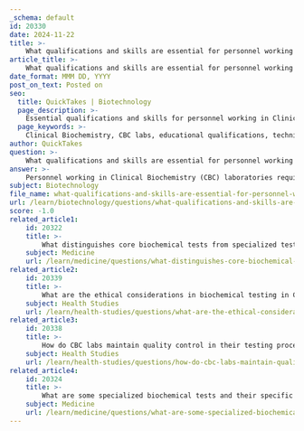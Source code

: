 ```yaml
---
_schema: default
id: 20330
date: 2024-11-22
title: >-
    What qualifications and skills are essential for personnel working in CBC labs?
article_title: >-
    What qualifications and skills are essential for personnel working in CBC labs?
date_format: MMM DD, YYYY
post_on_text: Posted on
seo:
  title: QuickTakes | Biotechnology
  page_description: >-
    Essential qualifications and skills for personnel working in Clinical Biochemistry (CBC) laboratories, including educational requirements, technical abilities, analytical capabilities, personal attributes, and relevant experience.
  page_keywords: >-
    Clinical Biochemistry, CBC labs, educational qualifications, technical skills, laboratory techniques, quality management, LIMS, analytical skills, critical thinking, attention to detail, leadership skills, communication skills, laboratory experience
author: QuickTakes
question: >-
    What qualifications and skills are essential for personnel working in CBC labs?
answer: >-
    Personnel working in Clinical Biochemistry (CBC) laboratories require a combination of educational qualifications, technical skills, and personal attributes to effectively perform their roles. Here are the essential qualifications and skills for individuals in this field:\n\n### Educational Qualifications\n1. **Advanced Degree**: A master's or doctoral degree in biochemistry, clinical biochemistry, or a related field is typically required. Many positions also prefer candidates with postdoctoral research experience.\n2. **Relevant Training**: Completion of a Clinical Laboratory Scientist Training Program or equivalent training that includes coursework in chemistry, biochemistry, and analytical or clinical chemistry.\n\n### Technical Skills\n1. **Laboratory Techniques**: Proficiency in laboratory techniques and the ability to use and maintain various laboratory equipment for biochemical analysis are crucial. This includes skills in pipetting, sample processing, and performing biochemical assays.\n2. **Quality Management**: Understanding of quality management systems (QMS) and the ability to develop and adhere to standard operating procedures (SOPs) to ensure compliance with regulatory standards.\n3. **Laboratory Information Management Systems (LIMS)**: Familiarity with LIMS for managing laboratory operations, tracking samples, and ensuring data integrity.\n\n### Analytical and Critical Thinking Skills\n1. **Analytical Abilities**: Strong analytical skills to interpret complex data and troubleshoot issues that arise during testing.\n2. **Critical Thinking**: The ability to assess situations, identify problems, and propose viable solutions is essential for overcoming challenges in the laboratory environment.\n\n### Personal Attributes\n1. **Attention to Detail**: A high level of accuracy and attention to detail is necessary to ensure reliable test results.\n2. **Dexterity and Coordination**: Physical skills such as hand-eye coordination and dexterity are important for performing precise laboratory tasks.\n\n### Leadership and Communication Skills\n1. **Leadership Skills**: Leadership abilities can enhance career advancement opportunities and are important for supervising laboratory personnel and managing projects.\n2. **Communication Skills**: Effective communication skills are essential for collaborating with other healthcare professionals and for training laboratory staff.\n\n### Experience\n1. **Laboratory Experience**: A minimum of two years of laboratory training or experience is often required, particularly for roles that involve high-complexity testing.\n\nIn summary, personnel in CBC labs must possess a robust educational background, technical expertise, analytical skills, and personal attributes that contribute to the effective functioning of the laboratory and the accuracy of biochemical testing. These qualifications ensure that laboratory professionals can contribute significantly to disease diagnosis and management.
subject: Biotechnology
file_name: what-qualifications-and-skills-are-essential-for-personnel-working-in-cbc-labs.md
url: /learn/biotechnology/questions/what-qualifications-and-skills-are-essential-for-personnel-working-in-cbc-labs
score: -1.0
related_article1:
    id: 20322
    title: >-
        What distinguishes core biochemical tests from specialized tests?
    subject: Medicine
    url: /learn/medicine/questions/what-distinguishes-core-biochemical-tests-from-specialized-tests
related_article2:
    id: 20339
    title: >-
        What are the ethical considerations in biochemical testing in CBC labs?
    subject: Health Studies
    url: /learn/health-studies/questions/what-are-the-ethical-considerations-in-biochemical-testing-in-cbc-labs
related_article3:
    id: 20338
    title: >-
        How do CBC labs maintain quality control in their testing processes?
    subject: Health Studies
    url: /learn/health-studies/questions/how-do-cbc-labs-maintain-quality-control-in-their-testing-processes
related_article4:
    id: 20324
    title: >-
        What are some specialized biochemical tests and their specific applications?
    subject: Medicine
    url: /learn/medicine/questions/what-are-some-specialized-biochemical-tests-and-their-specific-applications
---
```


&nbsp;